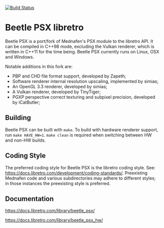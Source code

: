 [![Build Status](https://travis-ci.org/Classicmods/beetle-psx-libretro.svg?branch=master)](https://travis-ci.org/Classicmods/beetle-psx-libretro)

# Beetle PSX libretro

Beetle PSX is a port/fork of Mednafen's PSX module to the libretro API. It can be compiled in C++98 mode, excluding the Vulkan renderer, which is written in C++11 for the time being. Beetle PSX currently runs on Linux, OSX and Windows.

Notable additions in this fork are:
* PBP and CHD file format support, developed by Zapeth;
* Software renderer internal resolution upscaling, implemented by simias;
* An OpenGL 3.3 renderer, developed by simias;
* A Vulkan renderer, developed by TinyTiger;
* PGXP perspective correct texturing and subpixel precision, developed by iCatButler;

## Building

Beetle PSX can be built with `make`. To build with hardware renderer support, run `make HAVE_HW=1`. `make clean` is required when switching between HW and non-HW builds.

## Coding Style

The preferred coding style for Beetle PSX is the libretro coding style. See: https://docs.libretro.com/development/coding-standards/. Preexisting Mednafen code and various subdirectories may adhere to different styles; in those instances the preexisting style is preferred.

## Documentation

https://docs.libretro.com/library/beetle_psx/

https://docs.libretro.com/library/beetle_psx_hw/
